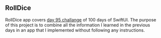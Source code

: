 ## RollDice

RollDice app covers [day 95 challange](https://www.hackingwithswift.com/100/swiftui/95) of 100 days of SwiftUI. The purpose of this project is to combine all the information I learned in the previous days in an app that I implemented without following any instructions.
